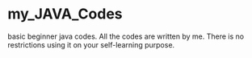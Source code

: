 # my_JAVA_Codes
 basic beginner java codes. All the codes are written by me. There is no restrictions using it on your self-learning purpose.
